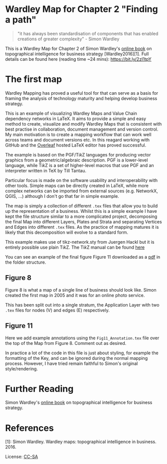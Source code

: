 # Wardley Map for Chapter 2 "Finding a path"

> "it has always been standardisation of components that has enabled creations of greater complexity" - Simon Wardley  
 
This is a Wardley Map for Chapter 2 of Simon Wardley's [online book](https://medium.com/wardleymaps/on-being-lost-2ef5f05eb1ec) on topographical intelligence for business strategy [Wardley2016][1]. Full details can be found here (reading time ~24 mins): https://bit.ly/2zI1tpY 

# The first map 

Wardley Mapping has proved a useful tool for that can serve as a basis for framing the analysis of technology maturity and helping develop business strategy. 

This is an example of visualizing Wardley Maps and Value Chain dependency networks in LaTeX. It aims to provide a simple and easy method to create, visualize and modify Wardley Maps that is consistent with best practise in collaboration, document management and version control. My main motivation is to create a mapping workflow that can work well across teams and document versions etc. In this reagard working with GitHub and the [Overleaf](https://www.overleaf.com/) hosted LaTeX editor has proved successful.  

The example is based on the PGF/Ti*k*Z languages for producing vector graphics from a geometric/algebraic description. PGF is a lower-level language, while Ti*k*Z is a set of higher-level macros that use PGF and an interpreter written in TeX by Till Tantau.

Particular focus is made on the software usability and interoperability with other tools. Simple maps can be directly created in LaTeX, while more complex networks can be imported from external sources (e.g. NetworkX, QGIS, ...) although I don't go that far in simple example. 

The map is simply a collection of different `.tex` files that allow you to build up the representation of a business. Whilst this is a simple example I have kept the file structure similar to a more complicated project, decomposing the final Map into different Layers, Plates and Strata and separating Vertices and Edges into different `.tex` files. As the practice of mapping matures it is likely that this decomposition will evolve to a standard form. 

This example makes use of tikz-network.sty from Juergen Hackl but it is entirely possible use plain Ti*k*Z. The Ti*k*Z manual can be found [here](https://arxiv.org/pdf/1709.06005.pdf) 

You can see an example of the final figure Figure 11 downloaded as a [pdf](pdf/Wardely_Chapter2_Finding_a_path.pdf) in the folder structure.

## Figure 8

Figure 8 is what a map of a single line of business should look like. Simon created the first map in 2005 and it was for an online photo service. 

This has been split out into a single stratum, the Application Layer with two `.tex` files for nodes (V) and edges (E) respectively.

## Figure 11

Here we add example annotations using the `Fig11_Annotation.tex` file over the top of the Map from Figure 8. Comment out as desired. 

In practice a lot of the code in this file is just about styling, for example the formatting of the Key, and can be ignored during the normal mapping process. However, I have tried remain faithful to Simon's original style/rendering. 

# Further Reading 

Simon Wardley's [online book](https://medium.com/wardleymaps/on-being-lost-2ef5f05eb1ec) on topographical intelligence for business strategy.

# References

[1]: Simon Wardley. Wardley maps: topographical intelligence in business. 2016.

License: [CC-SA](LICENSE.md)